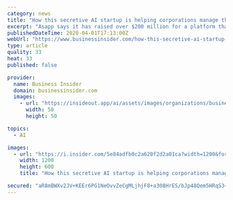 ```yaml
---
category: news
title: "How this secretive AI startup is helping corporations manage the dramatic increase in customer service calls from the coronavirus pandemic"
excerpt: "Asapp says it has raised over $200 million for a platform that, among other things, stores all customer interactions regardless of the medium."
publishedDateTime: 2020-04-01T17:13:00Z
webUrl: "https://www.businessinsider.com/how-this-secretive-ai-startup-is-helping-call-center-employees-2020-4"
type: article
quality: 33
heat: 33
published: false

provider:
  name: Business Insider
  domain: businessinsider.com
  images:
    - url: "https://insideout.app/ai/assets/images/organizations/businessinsider.com-50x50.jpg"
      width: 50
      height: 50

topics:
  - AI

images:
  - url: "https://i.insider.com/5e84adfb0c2a620f2d2a01ca?width=1200&format=jpeg"
    width: 1200
    height: 600
    title: "How this secretive AI startup is helping corporations manage the dramatic increase in customer service calls from the coronavirus pandemic"

secured: "aR8mBWXv2JV+KEEr6PG1NeOvvZeCgMLjhjF8+a308HrES/bJp48Qem5HRqS3+DdZcDlXz7k131Bqt/fiLMbyFTiNhYhg5jNXzRVqvmukrGrNWFfYhoQuvqNOgHkcD6p+tR5KFTNXXvSrmfyjM9FnBuQo/qGrmrmoikHIn9/9BmYMbzfyqNjq5WC2TaEecDWlWdRzUfo403l3S9lCYGdcT5OKkvm7VYx4vkR5les/QHMUZDJuWLXmgi5f95vrdD4Tu77lozUfH6eOyFSQU1hHbZzzZC+7rUDL0jfhG8W6/cut6tSV21tnYGf9e37fV8TEHHkXrBWwtuyXBmNoD06djNpm28KB/j8wFKDZjbh6BGwRxzK6Ywq+vtC4dtDXcK/EpKzjNGBI7TQNz+JMT23A+iQPB0IL3lnZU2kqY3XZA/aC+GMtvpJ46IHr64eqE5n7951pRRr1AjfW3CSQAWjqNKHPfJsF6rs25+LkP1TAH80=;w3yEp0eWgu0DLMVq2id7JQ=="
---
```


